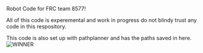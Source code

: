 Robot Code for FRC team 8577!

All of this code is experemental and work in progress do not blindy trust any code in this respository.

This code is also set up with pathplanner and has the paths saved in here.
![WINNER](https://github.com/ZanderConner/8577-GCA-Chapions/assets/136662028/1047c109-c181-4521-950e-334e5c0cc226)
